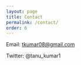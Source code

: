 ```yaml
---
layout: page
title: Contact 
permalink: /contact/
order: 6
---
```



Email: tkumar08@gmail.com

Twitter: @tanu_kumar1